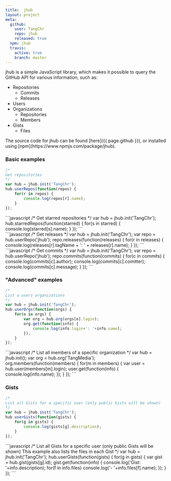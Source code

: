 ```yaml
---
title: 	jhub
layout: project
meta:
  github:
    user: TangChr
    repo: jhub
    released: true
  npm: jhub
  travis:
    active: true
    branch: master
---
```

jhub is a simple JavaScript library, which makes it possible to query the GitHub API for various information, such as:

- Repositories
  - Commits
  - Releases
- Users
- Organizations
  - Repositories
  - Members
- Gists
  - Files

<div class="seperator"></div>
The source code for jhub can be found [here]({{ page.github }}), or installed using [npm](https://www.npmjs.com/package/jhub).

### Basic examples
```javascript
/*
Get repositories
*/
var hub = jhub.init('TangChr');
hub.userRepos(function(repos) {
    for(r in repos) {
        console.log(repos[r].name);
    }
});
```

<div class="seperator"></div>
```javascript
/*
Get starred repositories
*/
var hub = jhub.init('TangChr');
hub.starredRepos(function(starred) {
    for(s in starred) {
        console.log(starred[s].name);
    }
});
```

<div class="seperator"></div>
```javascript
/*
Get releases
*/
var hub = jhub.init('TangChr');
var repo = hub.userRepo('jhub');
repo.releases(function(releases) {
    for(r in releases) {
        console.log(releases[r].tagName + ': ' + releases[r].name);
    }
});
```

<div class="seperator"></div>
```javascript
/*
Get commits
*/
var hub = jhub.init('TangChr');
var repo = hub.userRepo('jhub');
repo.commits(function(commits) {
    for(c in commits) {
        console.log(commits[c].author);
        console.log(commits[c].comitter);
        console.log(commits[c].message);
    }
});
```

### "Advanced" examples
```javascript
/*
List a users organizations
*/
var hub = jhub.init('TangChr');
hub.userOrgs(function(orgs) {
    for(o in orgs) {
        var org = hub.org(orgs[o].login);
        org.get(function(info) {
            console.log(info.login+': '+info.name);
        });
    }
});
```

<div class="seperator"></div>
```javascript
/*
List all members of a specific organization
*/
var hub = jhub.init();
var org = hub.org('TangMedia');
org.members(function(members) {
    for(m in members) {
        var user = hub.user(members[m].login);
        user.get(function(info) {
            console.log(info.name);
        });
    }
});
```

### Gists
```javascript
/*
List all Gists for a specific user (only public Gists will be shown)
*/
var hub = jhub.init('TangChr');
hub.userGists(function(gists) {
    for(g in gists) {
        console.log(gists[g].description);
    }
});
```

<div class="seperator"></div>
```javascript
/*
List all Gists for a specific user (only public Gists will be shown)
This example also lists the files in each Gist
*/
var hub = jhub.init('TangChr');
hub.userGists(function(gists) {
    for(g in gists) {
        var gist = hub.gist(gists[g].id);
        gist.get(function(info) {
            console.log('Gist: '+info.description);
                for(f in info.files)
                    console.log('- '+info.files[f].name);
        });
    }
});
```